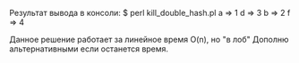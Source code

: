 Результат вывода в консоли:
$ perl kill_double_hash.pl
a => 1
d => 3
b => 2
f => 4

Данное решение работает за линейное время O(n), но "в лоб"
Дополню альтернативными если останется время.

